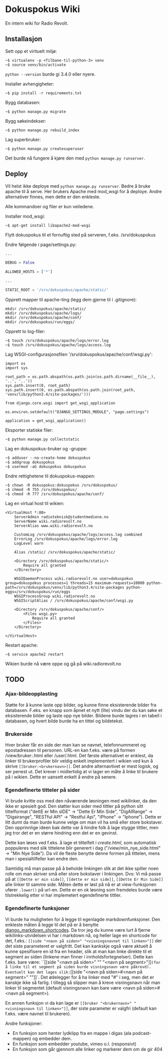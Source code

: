 # Dokuspokus Wiki
En intern wiki for Radio Revolt.

## Installasjon
Sett opp et virituelt miljø:

```
~$ virtualenv -p <filbane-til-python-3> venv
~$ source venv/bin/activate
```

`python --version` burde gi 3.4.0 eller nyere.


Installer avhengigheter:

```
~$ pip install -r requirements.txt
```

Bygg databasen:

```
~$ python manage.py migrate
```

Bygg søkeindekser:

```
~$ python manage.py rebuild_index
```

Lag superbruker:

```
~$ python manage.py createsuperuser
```

Det burde nå fungere å kjøre den med `python manage.py runserver`.

## Deploy
Vil helst ikke deploye med `python manage.py runserver`. Bedre å bruke apache til
å serve.
Her brukers Apache med mod_wsgi for å deploye. Andre alternativer finnes, men dette er den enkleste.

Alle kommandoer og filer er kun veiledene.

Installer mod_wsgi:

```
~$ apt-get install libapache2-mod-wsgi
```

Flytt dokuspokus til et fornuftig sted på serveren, f.eks. /srv/dokuspokus

Endre følgende i page/settings.py:

```python
...

DEBUG = False

ALLOWED_HOSTS = ['*']

...

STATIC_ROOT = '/srv/dokuspokus/apache/static/'
```

Opprett mapper til apache-ting (legg dem gjerne til i .gitignore):

```
mkdir /srv/dokuspokus/apache/static/
mkdir /srv/dokuspokus/apache/logs/
mkdir /srv/dokuspokus/apache/conf/
mkdir /srv/dokuspokus/run/eggs/
```

Opprett to log-filer:

```
~$ touch /srv/dokuspokus/apache/logs/error.log
~$ touch /srv/dokuspokus/apache/logs/access.log
```

Lag WSGI-configurasjonsfilen '/srv/dokuspokus/apache/conf/wsgi.py':

```
import os
import sys

root_path = os.path.abspath(os.path.join(os.path.dirname(__file__), '..', '..'))
sys.path.insert(0, root_path)
sys.path.insert(0, os.path.abspath(os.path.join(root_path, 'venv/lib/python3.4/site-packages/')))

from django.core.wsgi import get_wsgi_application

os.environ.setdefault("DJANGO_SETTINGS_MODULE", "page.settings")

application = get_wsgi_application()
```

Eksporter statiske filer:

```
~$ python manage.py collectstatic
```

Lag en dokuspokus-bruker og -gruppe:

```
~$ adduser --no-create-home dokuspokus
~$ addgroup dokuspokus
~$ usermod -aG dokuspokus dokuspokus
```

Endre rettighetene til dokuspokus-mappen:

```
~$ chown -R dokuspokus:dokuspokus /srv/dokuspokus/
~$ chmod -R 755 /srv/dokuspokus/
~$ chmod -R 777 /srv/dokuspokus/apache/conf/
```

Lag en virtual host til wikien:

```
<VirtualHost *:80>
    ServerAdmin radioteknisk@studentmediene.no
    ServerName wiki.radiorevolt.no
    ServerAlias www.wiki.radiorevolt.no

    CustomLog /srv/dokuspokus/apache/logs/access.log combined
    ErrorLog /srv/dokuspokus/apache/logs/error.log
    LogLevel warn

    Alias /static/ /srv/dokuspokus/apache/static/

    <Directory /srv/dokuspokus/apache/static/>
        Require all granted
    </Directory>

    WSGIDaemonProcess wiki.radiorevolt.no user=dokuspokus group=dokuspokus processes=1 threads=15 maximum-requests=10000 python-path=/srv/dokuspokus/venv/lib/python3.4/site-packages python-eggs=/srv/dokuspokus/run/eggs
    WSGIProcessGroup wiki.radiorevolt.no
    WSGIScriptAlias / /srv/dokuspokus/apache/conf/wsgi.py
    
    <Directory /srv/dokuspokus/apache/conf/>
        <Files wsgi.py>
            Require all granted
        </Files>
    </Directory>

</VirtualHost>
```

Restart apache:

```
~$ service apache2 restart
```

Wikien burde nå være oppe og gå på wiki.radiorevolt.no

## TODO

### Ajax-bildeopplasting
Støtte for å kunne laste opp bilder, og kunne finne eksisterende bilder fra databasen. F.eks. en knapp som åpnet et nytt (lite) vindu der du kan søke et eksisterende bilder og laste opp nye bilder. Bildene burde lagres i en tabell i databasen, og hvert bilde burde ha en tittel og bildetekst.

### Brukerside
Hver bruker får en side der man kan se navnet, telefonnummeret og epostadressen til personen. URL-en kan f.eks. være på formen /view/bruker:<brukernavn>.html eller /user/<brukernavn>.html. Det første alternativet er enklest, da linker til brukerprofiler blir veldig enkelt implementert i wikien ved kun å skrive `[[bruker:<brukernavn>]]`. Det andre alternavtivet er mest logisk, og ser penest ut. Det krever i midlertidig at vi lager en måte å linke til brukere på i wikien. Dette er uansett enkelt å endre på senere.

### Egendefinerte titteler på sider
Vi brude kvitte oss med den nåværende løsningen med wikilinker, da den ikke er spesielt god. Den støtter kun sider med tittler på python sitt tittelformat ("dettE er Min sIDE" -> "Dette Er Min Side", "DigAIRange" -> "Digairange", "RESTful API" -> "Restful Api", "iPhone" -> "Iphone"). Dette er litt dumt da man burde kunne velge om man vil ha små eller store bokstaver. Den opprinnlige ideen bak dette var å hindre folk å lage stygge tittler, men jeg tror det er en større hindring enn det er en gevinst.

Dette kan løses ved f.eks. å lage et tittelfelt i _create.html_, som automatisk poppuleres med slik tittelene blir generert i dag ("/view/min_nye_side.html" -> "Min Nye Side"). Da vil de fleste benytte denne formen på tittelen, mens man i spesialtilfeller kan endre den.

Samtidig må man passe på å beholde linkingen slik at det ikke spiller noen rolle om man skriver små eller store bokstaver i linkingen. Dvs: Vi må passe på at `[[Dette er min side]]`, `[[dette er min side]]`, `[[Dette Er Min Side]]` alle linker til samme side. Måten dette er løst på nå er at view-funksjonen ufører `.lower()` på url-en. Dette er en ok løsning som fremdeles burde være tilstrekkelig etter vi har implemetert egendefinerte tittler.

### Egendefinerte funksjoner
Vi burde ha muligheten for å legge til egenlagde markdownfunksjoner. Den enkleste måten å legge til det på er å benytte [django_markdown_shortcodes](https://github.com/defbyte/django-markdown-shortcodes). Da tror jeg du kunne være lurt å fjerne wikilinks-utvidelsen vi har i markdown nå, og heller lage en shortcode for det, f.eks.: `[[side "<navn på siden>" "<visningsnavnet til linken>"]]` der det siste parameteret er valgfritt. Det kan kankskje også være aktuelt å kunne spesifisere en id fra en header, slik at man kan linke direkte til et segment av siden (linkene man finner i innholdsfortegnelser). Dette kan f.eks. bare være: ``[[side "<navn på siden>" "<visningsnavnet til linken>" "<navn på segment>"]]` (for å linke til et segment på siden burde visningsnavn være påkrevd). Eventuelt kan det lages slik: `[[side "<navn på siden>#<navn på segment>" "<visningsnavnet til linken>"]]`. Det ødelegger for å ha linker med "#" i seg, men det er kanskje ikke så farlig. I tillegg så slipper man å kreve visningsnavn når man linker til segmentet (default visningsnavn kan bare være <navn på siden>#<navn på segment>).

En annen funksjon vi da kan lage er `[[bruker "<brukernavn>" "<visningsnavn til linken>"]]`, der siste parameter er valgfri (default kan f.eks. være navnet til brukeren).

Andre funksjoner:
* En funksjon som henter lydklipp fra en mappe i digas (ala podcast-mappen) og embedder dem.
* En funksjon som embedder youtube, vimeo o.l. (responsivt)
* En funksjon som går gjennom alle linker og markerer dem om de gir 404
